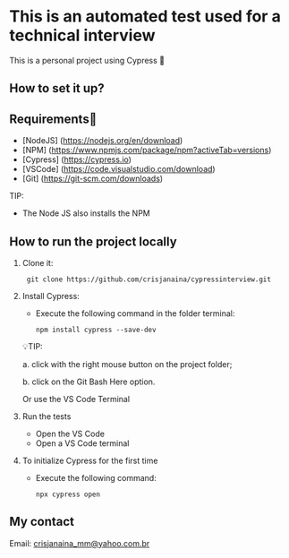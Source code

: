 # This is an automated test used for a technical interview 

  This is a personal project using Cypress  💭 

## How to set it up? ###

## Requirements📢

* [NodeJS] (https://nodejs.org/en/download)
* [NPM] (https://www.npmjs.com/package/npm?activeTab=versions)
* [Cypress] (https://cypress.io) 
* [VSCode] (https://code.visualstudio.com/download)
* [Git] (https://git-scm.com/downloads)

TIP:
- The Node JS also installs the NPM


## How to run the project locally

1. Clone it: 

        git clone https://github.com/crisjanaina/cypressinterview.git

2. Install Cypress:
 
   - Execute the following command in the folder terminal:

         npm install cypress --save-dev

   💡TIP: 

     a. click with the right mouse button on the project folder;

     b. click on the Git Bash Here option.

     Or use the VS Code Terminal

3. Run the tests
 
   - Open the VS Code 
   - Open a VS Code terminal

4. To initialize Cypress for the first time
  
   - Execute the following command:
   
         npx cypress open


## My contact

Email: <crisjanaina_mm@yahoo.com.br>







